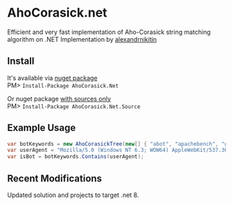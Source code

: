 AhoCorasick.net
================

Efficient and very fast implementation of Aho-Corasick string matching algorithm on .NET 
Implementation by [alexandrnikitin](https://github.com/alexandrnikitin/AhoCorasick.Net)

Install
-------
It's available via [nuget package](https://www.nuget.org/packages/AhoCorasick.Net)  
PM> `Install-Package AhoCorasick.Net`

Or nuget package [with sources only](https://www.nuget.org/packages/AhoCorasick.Net.Source)  
PM> `Install-Package AhoCorasick.Net.Source`

Example Usage
-------------
```csharp
var botKeywords = new AhoCorasickTree(new[] { "abot", "apachebench", "googlebot", "libwww-perl", "etc" });
var userAgent = "Mozilla/5.0 (Windows NT 6.3; WOW64) AppleWebKit/537.36 (KHTML, like Gecko) Chrome/39.0.2171.99 Safari/537.36";
var isBot = botKeywords.Contains(userAgent);
```

Recent Modifications
--------------------

Updated solution and projects to target .net 8. 

